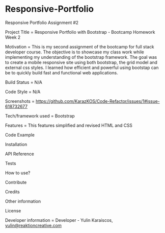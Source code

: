 # Responsive-Portfolio

Responsive Portfolio Assignment #2

Project Title
= Responsive Portfolio with Bootstrap - Bootcamp Homework Week 2

<!-- A little info about your project and/ or overview that explains what the project is about.  -->

Motivation
= This is my second assignment of the bootcamp for full stack developer course. The objective is to showcase my class work while implementing my understanding of the bootstrap framework. The goal was to create a mobile responsive site using both bootstrap, the grid model and external css styles. I learned how efficient and powerful using bootstap can be to quickly build fast and functional web applications.

<!-- A short description of the motivation behind the creation and maintenance of the project. This should explain why the project exists. -->

Build Status
= N/A

<!-- Build status of continus integration i.e. travis, appveyor etc. Ex. -->

Code Style
= N/A

<!-- If you're using any code style like xo, standard etc. That will help others while contributing to your project. Ex. -->

Screenshots
= https://github.com/KarazKOS/Code-Refactor/issues/1#issue-618732677

Tech/framework used
= Bootstrap

Features
= This features simplified and revised HTML and CSS

<!-- What makes your project stand out? -->

Code Example

<!-- Show what the library does as concisely as possible, developers should be able to figure out how your project solves their problem by looking at the code example. Make sure the API you are showing off is obvious, and that your code is short and concise. -->

Installation

<!-- Provide step by step series of examples and explanations about how to get a development env running. -->

API Reference

<!-- Depending on the size of the project, if it is small and simple enough the reference docs can be added to the README. For medium size to larger projects it is important to at least provide a link to where the API reference docs live. -->

Tests

<!-- Describe and show how to run the tests with code examples. -->

How to use?

<!-- If people like your project they’ll want to learn how they can use it. To do so include step by step guide to use your project. -->

Contribute

<!-- Let people know how they can contribute into your project. A contributing guideline will be a big plus. -->

Credits

<!-- Give proper credits. This could be a link to any repo which inspired you to build this project, any blogposts or links to people who contrbuted in this project. -->

Other information

<!-- Anything else that seems useful -->

License

<!-- A short snippet describing the license (MIT, Apache etc) -->

Developer information
= Developer - Yulin Karaiscos, yulin@reaktioncreative.com

<!-- name and email address -->
